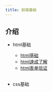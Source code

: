 ```yaml
---
title: 前端基础
---
```


## 介绍
- html基础
  - [html基础](https://www.bilibili.com/video/BV11t411K74Q)
  - [html速成了解](https://www.bilibili.com/video/BV1vs411M7aT)
  - [html表单验证](https://www.bilibili.com/video/BV16K4y1Z7Gb)
<br><br>
   
- css基础
